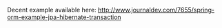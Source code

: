 Decent example available here: http://www.journaldev.com/7655/spring-orm-example-jpa-hibernate-transaction
